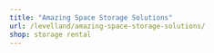 ```yaml
---
title: "Amazing Space Storage Solutions"
url: /levelland/amazing-space-storage-solutions/
shop: storage rental
---
```


